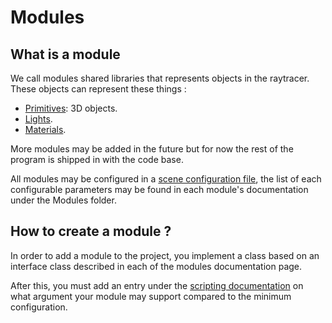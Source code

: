 # Modules
## What is a module
We call modules shared libraries that represents objects in the raytracer.
These objects can represent these things :
- [Primitives](Modules/Primitives.md): 3D objects.
- [Lights](Modules/Lights.md).
- [Materials](Modules/Materials.md).

More modules may be added in the future but for now the rest of the program is shipped in with the code base.

All modules may be configured in a [scene configuration file](Configuration%20file.md), the list of each configurable parameters may be found in each module's documentation under the Modules folder.

## How to create a module ?
In order to add a module to the project, you implement a class based on an interface class described in each of the modules documentation page.

After this, you must add an entry under the [scripting documentation](Configuration%20file.md) on what argument your module may support compared to the minimum configuration.